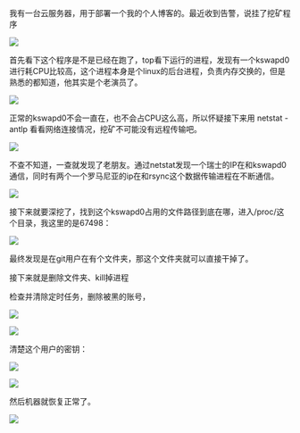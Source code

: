 我有一台云服务器，用于部署一个我的个人博客的。最近收到告警，说挂了挖矿程序



![](https://cdn.nlark.com/yuque/0/2024/jpeg/5378072/1733643005567-99520252-1a63-4e21-bc8f-68c385e1f456.jpeg)



首先看下这个程序是不是已经在跑了，top看下运行的进程，发现有一个kswapd0进行耗CPU比较高，这个进程本身是个linux的后台进程，负责内存交换的，但是熟悉的都知道，他其实是个老演员了。

![](https://cdn.nlark.com/yuque/0/2024/jpeg/5378072/1733643021771-2081d415-fb9b-4516-bc80-d3ca04585647.jpeg)



正常的kswapd0不会一直在，也不会占CPU这么高，所以怀疑接下来用 netstat -antlp 看看网络连接情况，挖矿不可能没有远程传输吧。



![](https://cdn.nlark.com/yuque/0/2024/jpeg/5378072/1733643033099-cfca190f-fe81-422c-a045-45c223dff2f6.jpeg)



不查不知道，一查就发现了老朋友。通过netstat发现一个瑞士的IP在和kswapd0通信，同时有两个一个罗马尼亚的ip在和rsync这个数据传输进程在不断通信。

![](https://cdn.nlark.com/yuque/0/2024/jpeg/5378072/1733643065435-6c25c878-7edf-4a1b-b5e5-988d144595f5.jpeg)



接下来就要深挖了，找到这个kswapd0占用的文件路径到底在哪，进入/proc/<pid>这个目录，我这里的<pid>是67498：



![](https://cdn.nlark.com/yuque/0/2024/jpeg/5378072/1733643072322-abb85034-d216-4723-9ce7-db871d14b125.jpeg)



最终发现是在git用户在有个文件夹，那这个文件夹就可以直接干掉了。



接下来就是删除文件夹、kill掉进程



检查并清除定时任务，删除被黑的账号，

![](https://www.hollischuang.com/wp-content/uploads/2024/12/17301161156604.jpg)



![](https://www.hollischuang.com/wp-content/uploads/2024/12/17301161364605.jpg)



清楚这个用户的密钥：

![](https://www.hollischuang.com/wp-content/uploads/2024/12/17301161864500.jpg)



![](https://www.hollischuang.com/wp-content/uploads/2024/12/17301161969683-scaled.jpg)



然后机器就恢复正常了。

![](https://www.hollischuang.com/wp-content/uploads/2024/12/17301175667214.jpg)


